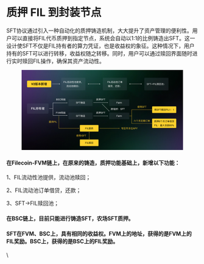 # 质押 FIL 到封装节点

&#x20;     SFT协议通过引入一种自动化的质押铸造机制，大大提升了资产管理的便利性。用户可以直接将FIL代币质押到指定节点，系统会自动以1:1的比例铸造出SFT。这一设计使SFT不仅是FIL持有者的算力凭证，也是收益权的象征。这种情况下，用户持有的SFT可以进行转移，收益权随之转移。同时，用户可以通过赎回界面随时进行实时赎回FIL操作，确保其资产流动性。

<figure><img src="../../../.gitbook/assets/SFT协议V2版本简介-2 (2).jpg" alt=""><figcaption></figcaption></figure>

#### 在Filecoin-FVM链上，在原来的铸造，质押功能基础上，新增以下功能：

1、FIL流动性池提供，流动池赎回；

2、FIL流动池订单借贷，还款；

3、SFT->FIL赎回池；

#### 在BSC链上，目前只能进行铸造SFT，农场SFT质押。



#### SFT在FVM、BSC上，具有相同的收益权。FVM上的地址，获得的是FVM上的FIL奖励。BSC上，获得的是BSC上的FIL奖励。

\
